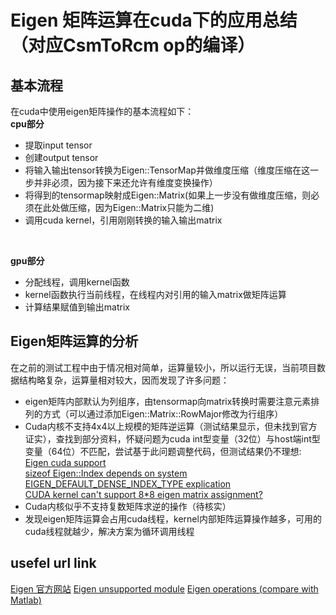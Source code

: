 # Eigen 矩阵运算在cuda下的应用总结（对应CsmToRcm op的编译）

## 基本流程
在cuda中使用eigen矩阵操作的基本流程如下：</br>
__cpu部分__
* 提取input tensor
* 创建output tensor
* 将输入输出tensor转换为Eigen::TensorMap并做维度压缩（维度压缩在这一步并非必须，因为接下来还允许有维度变换操作）
* 将得到的tensormap映射成Eigen::Matrix(如果上一步没有做维度压缩，则必须在此处做压缩，因为Eigen::Matrix只能为二维)
* 调用cuda kernel，引用刚刚转换的输入输出matrix
</br>

__gpu部分__
* 分配线程，调用kernel函数
* kernel函数执行当前线程，在线程内对引用的输入matrix做矩阵运算
* 计算结果赋值到输出matrix

## Eigen矩阵运算的分析
在之前的测试工程中由于情况相对简单，运算量较小，所以运行无误，当前项目数据结构略复杂，运算量相对较大，因而发现了许多问题：</br>
* eigen矩阵内部默认为列组序，由tensormap向matrix转换时需要注意元素排列的方式（可以通过添加Eigen::Matrix::RowMajor修改为行组序）
* Cuda内核不支持4x4以上规模的矩阵逆运算（测试结果显示，但未找到官方证实），查找到部分资料，怀疑问题为cuda int型变量（32位）与host端int型变量（64位）不匹配，尝试基于此问题调整代码，但测试结果仍不理想:</br>
	[Eigen cuda support](http://eigen.tuxfamily.org/dox/TopicCUDA.html)</br>
	[sizeof Eigen::Index depends on system](http://www.alecjacobson.com/weblog/?p=4745)
	[EIGEN_DEFAULT_DENSE_INDEX_TYPE explication](https://stackoverflow.com/questions/39685899/overload-resolution-of-eigens-operator-when-wrapping-it-with-boost-python/39691267#39691267)</br>
	[CUDA kernel can't support 8*8 eigen matrix assignment?](https://stackoverflow.com/questions/57504283/cuda-kernel-cant-support-88-eigen-matrix-assignment)</br>
* Cuda内核似乎不支持复数矩阵求逆的操作（待核实）
* 发现eigen矩阵运算会占用cuda线程，kernel内部矩阵运算操作越多，可用的cuda线程就越少，解决方案为循环调用线程

## usefel url link
[Eigen 官方网站](http://eigen.tuxfamily.org/index.php?title=Main_Page#Documentation)
[Eigen unsupported module](http://eigen.tuxfamily.org/dox/unsupported/index.html)
[Eigen operations (compare with Matlab)](https://blog.csdn.net/xuezhisdc/article/details/54645238)
